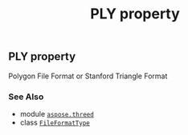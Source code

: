 ﻿---
title: PLY property
second_title: Aspose.3D for Python via .NET API References
description: 
type: docs
weight: 180
url: /python-net/aspose.threed/fileformattype/ply/
is_root: false
---

## PLY property


Polygon File Format or Stanford Triangle Format

### See Also
* module [`aspose.threed`](../../)
* class [`FileFormatType`](/3d/python-net/aspose.threed/fileformattype)
